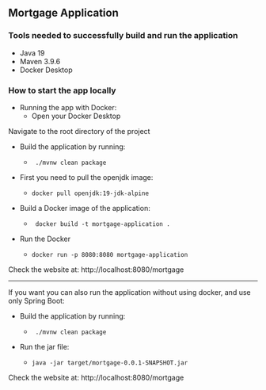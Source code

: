 ## Mortgage Application

### Tools needed to successfully build and run the application
- Java 19
- Maven 3.9.6
- Docker Desktop

### How to start the app locally
- Running the app with Docker:
    - Open your Docker Desktop
  
Navigate to the root directory of the project
- Build the application by running:
    -      ./mvnw clean package
- First you need to pull the openjdk image:
    -     docker pull openjdk:19-jdk-alpine
- Build a Docker image of the application:
    -      docker build -t mortgage-application .
- Run the Docker
    -     docker run -p 8080:8080 mortgage-application

Check the website at:
http://localhost:8080/mortgage

------------------------------------------------------------
If you want you can also run the application without using docker, and use only Spring Boot:

- Build the application by running:
    -      ./mvnw clean package
- Run the jar file:
    -     java -jar target/mortgage-0.0.1-SNAPSHOT.jar

Check the website at:
http://localhost:8080/mortgage



